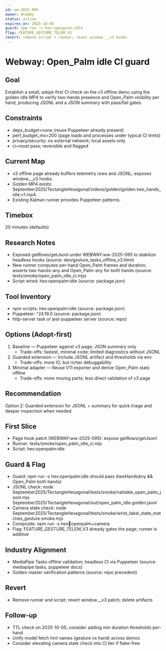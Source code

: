 ```yaml
---
id: ww-2025-095
owner: @tommy
status: active
expires_on: 2025-10-05
guard: npm run -s hex:openpalm:idle
flag: FEATURE_GESTURE_TELEM_V3
revert: remove script + runner; reset window.__v3 hooks
---
```

# Webway: Open_Palm idle CI guard

## Goal

Establish a small, adopt-first CI check on the v3 offline demo using the golden idle MP4 to verify two-hands presence and Open_Palm visibility per hand, producing JSONL and a JSON summary with pass/fail gates.

## Constraints

- deps_budget=none (reuse Puppeteer already present)
- perf_budget_ms=200 (page loads and processes under typical CI limits)
- privacy/security: no external network; local assets only
- ci=must pass; reversible and flagged

## Current Map

- v3 offline page already buffers telemetry rows and JSONL; exposes window.__v3 hooks.
- Golden MP4 exists: September2025/TectangleHexagonal/videos/golden/golden.two_hands_idle.v1.mp4.
- Existing Kalman runner provides Puppeteer patterns.

## Timebox

20 minutes (defaults)

## Research Notes

- Exposed getRows/getJsonl under WEBWAY:ww-2025-095 to stabilize headless hooks (source: dev/gesture_tasks_offline_v3.html)
- New runner computes per-hand Open_Palm frames and duration; asserts two-hands-any and Open_Palm-any for both hands (source: tests/smoke/open_palm_idle_ci.mjs)
- Script wired: hex:openpalm:idle (source: package.json)

## Tool Inventory

- npm scripts: hex:openpalm:idle (source: package.json)
- Puppeteer: ^24.19.0 (source: package.json)
- http-server task or jest-puppeteer server (source: repo)

## Options (Adopt-first)

1. Baseline — Puppeteer against v3 page; JSON summary only
   - Trade-offs: fastest, minimal code; limited diagnostics without JSONL
2. Guarded extension — Include JSONL artifact and thresholds via env
   - Trade-offs: more IO, but richer debuggability
3. Minimal adapter — Reuse V11 exporter and derive Open_Palm stats offline
   - Trade-offs: more moving parts; less direct validation of v3 page

## Recommendation

Option 2: Guarded extension for JSONL + summary for quick triage and deeper inspection when needed.

## First Slice

- Page hook patch (WEBWAY:ww-2025-095): expose getRows/getJsonl
- Runner: tests/smoke/open_palm_idle_ci.mjs
- Script: hex:openpalm:idle

## Guard & Flag

- Guard: npm run -s hex:openpalm:idle should pass (twoHandsAny && Open_Palm both hands)
- JSONL check: node September2025/TectangleHexagonal/tests/smoke/validate_open_palm_jsonl.mjs September2025/TectangleHexagonal/out/open_palm_idle.golden.jsonl
- Camera state check: node September2025/TectangleHexagonal/tests/smoke/wrist_label_state_matches_gesture.smoke.mjs
- Composite: npm run -s hex:guard:openpalm+camera
- Flag: FEATURE_GESTURE_TELEM_V3 already gates the page; runner is additive

## Industry Alignment

- MediaPipe Tasks offline validation; headless CI via Puppeteer (source: mediapipe tasks, puppeteer docs)
- Golden master verification patterns (source: repo precedent)

## Revert

- Remove runner and script; revert window.__v3 patch; delete artifacts

## Follow-up

- TTL check on 2025-10-05; consider adding min duration thresholds per-hand
- Unify model fetch hint names (gesture vs hand) across demos
- Consider elevating camera state check into CI tier if flake-free

